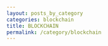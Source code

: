 ```yaml
---
layout: posts_by_category
categories: blockchain
title: BLOCKCHAIN
permalink: /category/blockchain
---
```


